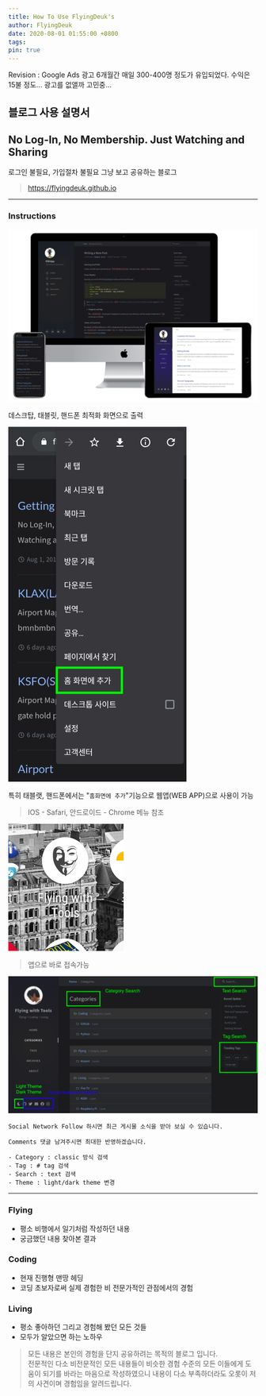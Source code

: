 ```yaml
---
title: How To Use FlyingDeuk's
author: FlyingDeuk
date: 2020-08-01 01:55:00 +0800
tags:
pin: true
---
```


Revision : Google Ads 광고 6개월간 매일 300-400명 정도가 유입되었다. 수익은 15불 정도... 광고를 없앨까 고민중...

## 블로그 사용 설명서

## No Log-In, No Membership. Just Watching and Sharing
로그인 불필요, 가입절차 불필요 그냥 보고 공유하는 블로그

> <https://flyingdeuk.github.io>

----

### Instructions

![instructions](/img/devices-mockup.png)

데스크탑, 태블릿, 핸드폰 최적화 화면으로 출력

![addhome](/img/addhome.png)

특히 태블랫, 핸드폰에서는 "`홈화면에 추가`"기능으로 웹앱(WEB APP)으로 사용이 가능
> IOS - Safari, 안드로이드 - Chrome 메뉴 참조

![app](/img/app.png)

> 앱으로 바로 접속가능

![main](/img/main.png)

`Social Network Follow 하시면 최근 게시물 소식을 받아 보실 수 있습니다.`

`Comments 댓글 남겨주시면 최대한 반영하겠습니다. `

```
- Category : classic 방식 검색
- Tag : # tag 검색
- Search : text 검색
- Theme : light/dark theme 변경
```
-----

### Flying
* 평소 비행에서 일기처럼 작성하던 내용
* 궁금했던 내용 찾아본 결과

### Coding
* 현재 진행형 맨땅 헤딩
* 코딩 초보자로써 실제 경험한 비 전문가적인 관점에서의 경험

### Living
* 평소 좋아하던 그리고 경험해 봤던 모든 것들
* 모두가 알았으면 하는 노하우

> 모든 내용은 본인의 경험을 단지 공유하려는 목적의 블로그 입니다.<br>
전문적인 다소 비전문적인 모든 내용들이 비슷한 경험 수준의 모든 이들에게 도움이 되기를 바라는 마음으로 작성하였으니 내용이 다소 부족하더라도 오롯이 저의 사견이며 경험임을 알려드립니다.
